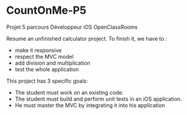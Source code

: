 # CountOnMe-P5
Projet 5 parcours Développeur iOS OpenClassRooms

Resume an unfinished calculator project. To finish it, we have to :

- make it responsive
- respect the MVC model
- add division and multiplication
- test the whole application

This project has 3 specific goals:

- The student must work on an existing code.
- The student must build and perform unit tests in an iOS application.
- He must master the MVC by integrating it into his application
